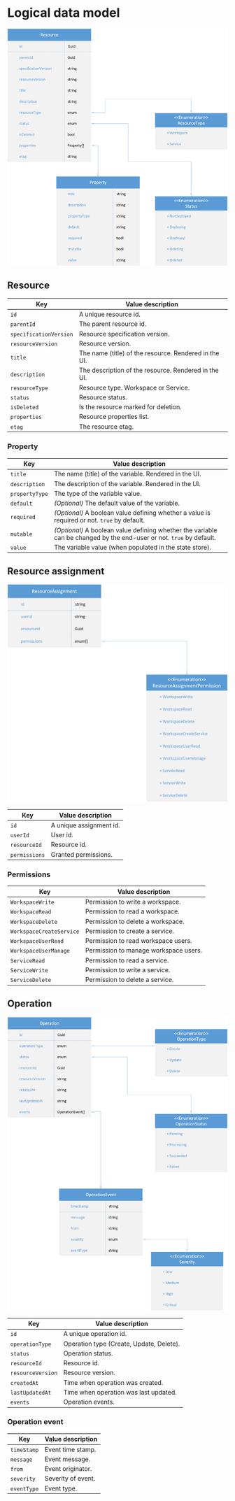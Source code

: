 # Logical data model

![Resource](./assets/logical-data-model-1.png)

## Resource

| Key | Value description |
| --- | ----------------- |
| `id` | A unique resource id. |
| `parentId` | The parent resource id. |
| `specificationVersion` | Resource specification version. |
| `resourceVersion` | Resource version. |
| `title` | The name (title) of the resource. Rendered in the UI. |
| `description` | The description of the resource. Rendered in the UI. |
| `resourceType` | Resource type. Workspace or Service. |
| `status` | Resource status. |
| `isDeleted` | Is the resource marked for deletion. |
| `properties` | Resource properties list.|
| `etag` | The resource etag. |

### Property

| Key | Value description |
| --- | ----------------- |
| `title` | The name (title) of the variable. Rendered in the UI. |
| `description` | The description of the variable. Rendered in the UI. |
| `propertyType` | The type of the variable value. |
| `default` | *(Optional)* The default value of the variable. |
| `required` | *(Optional)* A boolean value defining whether a value is required or not. `true` by default. |
| `mutable` | *(Optional)* A boolean value defining whether the variable can be changed by the end-user or not. `true` by default. |
| `value` | The variable value (when populated in the state store). |

## Resource assignment

![ResourceAssignment](./assets/logical-data-model-2.png)

| Key | Value description |
| --- | ----------------- |
| `id` | A unique assignment id. |
| `userId` | User id. |
| `resourceId` | Resource id. |
| `permissions` | Granted permissions. |

### Permissions

| Key | Value description |
| --- | ----------------- |
| `WorkspaceWrite` | Permission to write a workspace. |
| `WorkspaceRead` | Permission to read a workspace. |
| `WorkspaceDelete` | Permission to delete a workspace. |
| `WorkspaceCreateService` | Permission to create a service. |
| `WorkspaceUserRead` | Permission to read workspace users. |
| `WorkspaceUserManage` | Permission to manage workspace users. |
| `ServiceRead` | Permission to read a service. |
| `ServiceWrite` | Permission to write a service. |
| `ServiceDelete` | Permission to delete a service. |

## Operation

![Operation](./assets/logical-data-model-3.png)

| Key | Value description |
| --- | ----------------- |
| `id` | A unique operation id. |
| `operationType` | Operation type (Create, Update, Delete). |
| `status` | Operation status. |
| `resourceId` | Resource id. |
| `resourceVersion` | Resource version. |
| `createdAt` | Time when operation was created. |
| `lastUpdatedAt` | Time when operation was last updated. |
| `events` | Operation events. |

### Operation event

| Key | Value description |
| --- | ----------------- |
| `timeStamp` | Event time stamp. |
| `message` | Event message. |
| `from` | Event originator. |
| `severity` | Severity of event. |
| `eventType` | Event type. |
